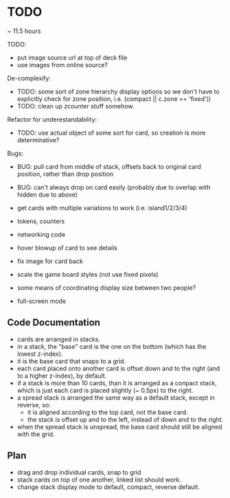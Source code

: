 # TODO

~ 11.5 hours


TODO:

- put image source url at top of deck file
- use images from online source?

De-complexify:

- TODO: some sort of zone hierarchy display options so we don't have to explicitly check for zone position, i.e. (compact || c.zone == 'fixed'))
- TODO: clean up zcounter stuff somehow.

Refactor for underestandability:

- TODO: use actual object of some sort for card, so creation is more determinative?

Bugs:

- BUG: pull card from middle of stack, offsets back to original card position, rather than drop position
- BUG: can't always drop on card easily (probably due to overlap with hidden due to above)




- get cards with multiple variations to work (i.e. island1/2/3/4)
- tokens, counters

- networking code

- hover blowup of card to see details
- fix image for card back
- scale the game board styles (not use fixed pixels)
- some means of coordinating display size between two people?
- full-screen mode


## Code Documentation

- cards are arranged in stacks. 
- in a stack, the "base" card is the one on the bottom (which has the lowest z-index).
- it is the base card that snaps to a grid.
- each card placed onto another card is offset down and to the right (and to a higher z-index), by default.
- if a stack is more than 10 cards, than it is arranged as a conpact stack, which is just each card is placed slightly (~ 0.5px) to the right.
- a spread stack is arranged the same way as a default stack, except in reverse, so:
  - it is aligned according to the top card, not the base card.
  - the stack is offset up and to the left, instead of down and to the right.
- when the spread stack is unspread, the base card should still be aligned with the grid.
  

## Plan

- drag and drop individual cards, snap to grid
- stack cards on top of one another, linked list should work.
- change stack display mode to default, compact, reverse default.

